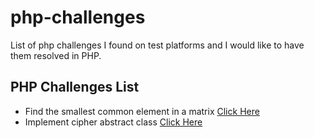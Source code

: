# php-challenges
List of php challenges I found on test platforms and I would like to have them resolved in PHP.

## PHP Challenges List

- Find the smallest common element in a matrix [Click Here](https://github.com/luchiniii/php-challenges/tree/main/find-smallest-common-element-matrix)
- Implement cipher abstract class [Click Here](https://github.com/luchiniii/php-challenges/tree/main/cipher-class)
